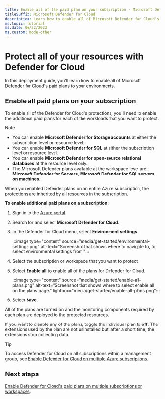 ```yaml
---
title: Enable all of the paid plan on your subscription - Microsoft Defender for Cloud
titleSuffix: Microsoft Defender for Cloud
description: Learn how to enable all of Microsoft Defender for Cloud's paid plans on your subscription.
ms.topic: tutorial
ms.date: 06/22/2023
ms.custom: mode-other
---
```


# Protect all of your resources with Defender for Cloud

In this deployment guide, you'll learn how to enable all of Microsoft Defender for Cloud's paid plans to your environments.

## Enable all paid plans on your subscription

To enable all of the Defender for Cloud's protections, you'll need to enable the additional paid plans for each of the workloads that you want to protect.

> [!NOTE]
> - You can enable **Microsoft Defender for Storage accounts** at either the subscription level or resource level.
> - You can enable **Microsoft Defender for SQL** at either the subscription level or resource level.
> - You can enable **Microsoft Defender for open-source relational databases** at the resource level only.
> - The Microsoft Defender plans available at the workspace level are: **Microsoft Defender for Servers**, **Microsoft Defender for SQL servers on machines**.

When you enabled Defender plans on an entire Azure subscription, the protections are inherited by all resources in the subscription.

**To enable additional paid plans on a subscription**:

1. Sign in to the [Azure portal](https://portal.azure.com).

1. Search for and select **Microsoft Defender for Cloud**.

1. In the Defender for Cloud menu, select **Environment settings**.

    :::image type="content" source="media/get-started/environmental-settings.png" alt-text="Screenshot that shows where to navigate to, to select environmental settings from.":::
    
1. Select the subscription or workspace that you want to protect.

1. Select **Enable all** to enable all of the plans for Defender for Cloud.

    :::image type="content" source="media/get-started/enable-all-plans.png" alt-text="Screenshot that shows where to select enable all on the plans page." lightbox="media/get-started/enable-all-plans.png":::
    
1. Select **Save**.

All of the plans are turned on and the monitoring components required by each plan are deployed to the protected resources.

If you want to disable any of the plans, toggle the individual plan to **off**. The extensions used by the plan are not uninstalled but, after a short time, the extensions stop collecting data.

> [!TIP]
> To access Defender for Cloud on all subscriptions within a management group, see [Enable Defender for Cloud on multiple Azure subscriptions](onboard-management-group.md).

## Next steps

[Enable Defender for Cloud's paid plans on multiple subscriptions or workspaces](tutorial-enable-enhanced-security.md).
